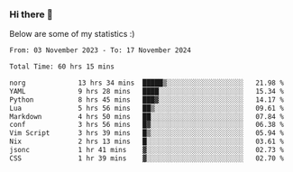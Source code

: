 ### Hi there 👋
Below are some of my statistics :)

<!--START_SECTION:waka-->

```txt
From: 03 November 2023 - To: 17 November 2024

Total Time: 60 hrs 15 mins

norg             13 hrs 34 mins  █████▒░░░░░░░░░░░░░░░░░░░   21.98 %
YAML             9 hrs 28 mins   ████░░░░░░░░░░░░░░░░░░░░░   15.34 %
Python           8 hrs 45 mins   ███▓░░░░░░░░░░░░░░░░░░░░░   14.17 %
Lua              5 hrs 56 mins   ██▒░░░░░░░░░░░░░░░░░░░░░░   09.61 %
Markdown         4 hrs 50 mins   ██░░░░░░░░░░░░░░░░░░░░░░░   07.84 %
conf             3 hrs 56 mins   █▓░░░░░░░░░░░░░░░░░░░░░░░   06.38 %
Vim Script       3 hrs 39 mins   █▒░░░░░░░░░░░░░░░░░░░░░░░   05.94 %
Nix              2 hrs 13 mins   █░░░░░░░░░░░░░░░░░░░░░░░░   03.61 %
jsonc            1 hr 41 mins    ▓░░░░░░░░░░░░░░░░░░░░░░░░   02.73 %
CSS              1 hr 39 mins    ▓░░░░░░░░░░░░░░░░░░░░░░░░   02.70 %
```

<!--END_SECTION:waka-->

<!--
**KlapenHz/KlapenHz** is a ✨ _special_ ✨ repository because its `README.md` (this file) appears on your GitHub profile.

Here are some ideas to get you started:

- 🔭 I’m currently working on ...
- 🌱 I’m currently learning ...
- 👯 I’m looking to collaborate on ...
- 🤔 I’m looking for help with ...
- 💬 Ask me about ...
- 📫 How to reach me: ...
- 😄 Pronouns: ...
- ⚡ Fun fact: ...
-->
